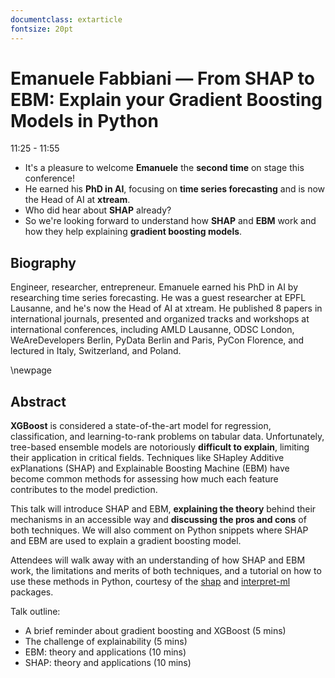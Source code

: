 ```yaml
---
documentclass: extarticle
fontsize: 20pt
---
```


# Emanuele Fabbiani — From SHAP to EBM: Explain your Gradient Boosting Models in Python

11:25 - 11:55

 * It's a pleasure to welcome **Emanuele** the **second time** on stage this
   conference!
 * He earned his **PhD in AI**, focusing on **time series forecasting** and is now the
   Head of AI at **xtream**.
 * Who did hear about **SHAP** already?
 * So we're looking forward to understand how **SHAP** and **EBM** work and how
   they help explaining **gradient boosting models**.

## Biography

Engineer, researcher, entrepreneur. Emanuele earned his PhD in AI by researching time series forecasting. He was a guest researcher at EPFL Lausanne, and he's now the Head of AI at xtream. He published 8 papers in international journals, presented and organized tracks and workshops at international conferences, including AMLD Lausanne, ODSC London, WeAreDevelopers Berlin, PyData Berlin and Paris, PyCon Florence, and lectured in Italy, Switzerland, and Poland.

\newpage

## Abstract

**XGBoost** is considered a state-of-the-art model for regression, classification, and learning-to-rank problems on tabular data. Unfortunately, tree-based ensemble models are notoriously **difficult to explain**, limiting their application in critical fields. Techniques like SHapley Additive exPlanations (SHAP) and Explainable Boosting Machine (EBM) have become common methods for assessing how much each feature contributes to the model prediction.

This talk will introduce SHAP and EBM, **explaining the theory** behind their mechanisms in an accessible way and **discussing the pros and cons** of both techniques. We will also comment on Python snippets where SHAP and EBM are used to explain a gradient boosting model.

Attendees will walk away with an understanding of how SHAP and EBM work, the limitations and merits of both techniques, and a tutorial on how to use these methods in Python, courtesy of the [shap](https://shap.readthedocs.io/en/latest/) and [interpret-ml](https://interpret.ml/docs/ebm.html) packages.

Talk outline:

- A brief reminder about gradient boosting and XGBoost (5 mins)
- The challenge of explainability (5 mins)
- EBM: theory and applications (10 mins)
- SHAP: theory and applications (10 mins)
